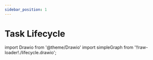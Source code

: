 ```yaml
---
sidebar_position: 1
---
```


# Task Lifecycle

import Drawio from '@theme/Drawio'
import simpleGraph from '!!raw-loader!./lifecycle.drawio';



<Drawio content={simpleGraph} />

